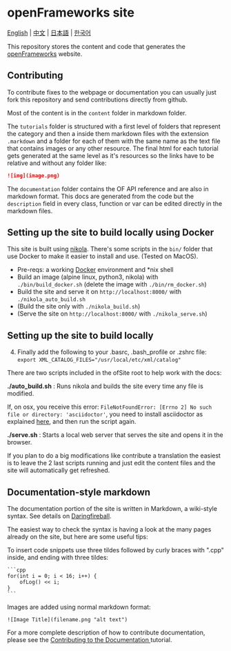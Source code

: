 # openFrameworks site

[English](README.md) | [中文](README-zh.md) | [日本語](README-ja.md) | [한국어](README-ko.md)


This repository stores the content and code that generates the [openFrameworks](http://openFrameworks.cc/) website.

## Contributing

To contribute fixes to the webpage or documentation you can usually just fork this repository and send contributions directly from github.

Most of the content is in the `content` folder in markdown folder.

The `tutorials` folder is structured with a first level of folders that represent the category and then a inside them markdown files with the extension `.markdown` and a folder for each of them with the same name as the text file that contains images or any other resource. The final html for each tutorial gets generated at the same level as it's resources so the links have to be relative and without any folder like:

```md
![img](image.png)
```

The `documentation` folder contains the OF API reference and are also in markdown format. This docs are generated from the code but the `description` field in every class, function or var can be edited directly in the markdown files.

## Setting up the site to build locally using Docker

This site is built using [nikola](https://getnikola.com).
There's some scripts in the `bin/` folder that use Docker
to make it easier to install and use.
(Tested on MacOS).

* Pre-reqs: a working [Docker](https://www.docker.com/get-started/)
  environment and *nix shell
* Build an image (alpine linux, python3, nikola) with
  `./bin/build_docker.sh` (delete the image with `./bin/rm_docker.sh`)
* Build the site and serve it on `http://localhost:8000/` with `./nikola_auto_build.sh`
* (Build the site only with `./nikola_build.sh`)
* (Serve the site on `http://localhost:8000/` with `./nikola_serve.sh`)

## Setting up the site to build locally


4. Finally add the following to your .basrc, .bash_profile or .zshrc file:
  `export XML_CATALOG_FILES="/usr/local/etc/xml/catalog"`

There are two scripts included in the ofSite root to help work with the docs:

**./auto_build.sh** : Runs nikola and builds the site every time any file is modified.

If, on osx, you receive this error: `FileNotFoundError: [Errno 2] No such file or directory: 'asciidoctor'`, you need to install asciidoctor as explained [here](http://asciidoctor.org/docs/install-asciidoctor-macosx/), and then run the script again.

**./serve.sh** : Starts a local web server that serves the site and opens it in the browser.

If you plan to do a big modifications like contribute a translation the easiest is to leave the 2 last scripts running and just edit the content files and the site will automatically get refreshed.

## Documentation-style markdown

The documentation portion of the site is written in Markdown, a wiki-style syntax. See details on [Daringfireball](http://daringfireball.net/projects/markdown/).

The easiest way to check the syntax is having a look at the many pages already on the site, but here are some useful tips:

To insert code snippets use three tildes followed by curly braces with ".cpp" inside, and ending with three tildes:

	```cpp
	for(int i = 0; i < 16; i++) {
		ofLog() << i;
	}
	```


Images are added using normal markdown format:

    ![Image Title](filename.png "alt text")

For a more complete description of how to contribute documentation, please see the [Contributing to the Documentation ](http://openframeworks.cc/learning/08_other/contributing/) tutorial.
